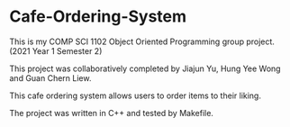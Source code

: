 # Cafe-Ordering-System

This is my COMP SCI 1102 Object Oriented Programming group project. (2021 Year 1 Semester 2)

This project was collaboratively completed by Jiajun Yu, Hung Yee Wong and Guan Chern Liew.

This cafe ordering system allows users to order items to their liking.

The project was written in C++ and tested by Makefile.
